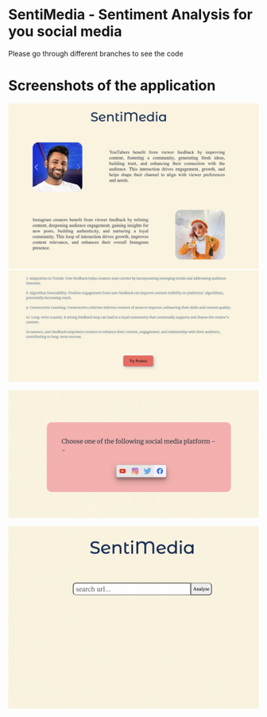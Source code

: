 # SentiMedia - Sentiment Analysis for you social media

Please go through different branches to see the code

# Screenshots of the application

![SS1](https://github.com/arnavvgupta/Sentiment-Analysis/blob/main/Screenshot%202023-08-29%20at%201.04.04%20PM.png?raw=true)
![SS2](https://github.com/arnavvgupta/Sentiment-Analysis/blob/main/Screenshot%202023-08-29%20at%201.04.14%20PM.png?raw=true)

![SS3](https://github.com/arnavvgupta/Sentiment-Analysis/blob/main/Screenshot%202023-08-29%20at%201.04.20%20PM.png?raw=true)

![SS4](https://github.com/arnavvgupta/Sentiment-Analysis/blob/main/Screenshot%202023-08-29%20at%201.04.27%20PM.png?raw=true)